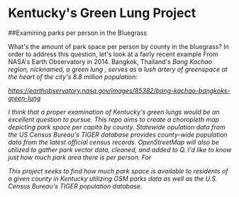 # Kentucky's Green Lung Project

##Examining parks per person in the Bluegrass

What's the amount of park space per person by county in the bluegrass? In order to address this question, let's look at a fairly recent example From NASA's Earth Observatory in 2014. Bangkok, Thailand's <i> Bang Kachao<i> region, nicknamed, a <i> green lung <i>, serves as a lush artery of greenspace at the heart of the city's 8.8 million population:
  
  https://earthobservatory.nasa.gov/images/85382/bang-kachao-bangkoks-green-lung 
  
  
 I think that a proper examination of Kentucky's <i> green lungs <i> would be an excellent question to pursue.  This repo aims to create a choropleth map depicting park space per capita by county. Statewide opulation data from the US Census Bureau's TIGER database provides county-wide population data from the latest official census records. OpenStreetMap will also be utilized to gather park vector data, cleaned, and added to Q. I'd like to know just how much park area there is per person. For
  
This project seeks to find how much park space is available to residents of a given county in Kentucky utilizing OSM parks data as well as the U.S. Census Bureau's TIGER population database. 
